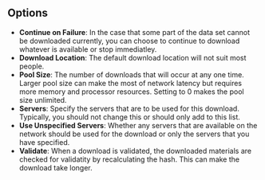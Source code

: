 ## Options ##
  * **Continue on Failure**: In the case that some part of the data set cannot be downloaded currently, you can choose to continue to download whatever is available or stop immediatley.
  * **Download Location**: The default download location will not suit most people.
  * **Pool Size**: The number of downloads that will occur at any one time. Larger pool size can make the most of network latency but requires more memory and processor resources. Setting to 0 makes the pool size unlimited.
  * **Servers**: Specify the servers that are to be used for this download. Typically, you should not change this or should only add to this list.
  * **Use Unspecified Servers**: Whether any servers that are available on the network should be used for the download or only the servers that you have specified.
  * **Validate**: When a download is validated, the downloaded materials are checked for validatity by recalculating the hash. This can make the download take longer.